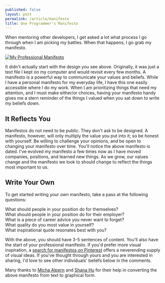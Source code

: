 ```yaml
---
published: false
layout: post
permalink: /article/manifesto
title: One Programmer's Manifesto
---
```


When mentoring other developers, I get asked a lot what process I go through when I am picking my battles. When that happens, I go grab my manifesto.

[![My Professional Manifesto](https://lh3.googleusercontent.com/-9wQSz5S3f3A/U5T3ktSPwEI/AAAAAAAAPX4/JkMXmgwhmgY/s200/2014-06-manifesto.png)](/resources/manifesto/2014-06-manifesto.pdf)

It didn't actually start with the design you see above. Originally, it was just a text file I kept on my computer and would revisit every few months. A manifesto is a powerful way to communicate your values and beliefs. While I have a personal manifesto for my everyday life, I have this one easily accessible where I do my work. When I am prioritizing things that need my attention, and I must make either/or choices, having your manifesto handy gives me a stern reminder of the things I valued when you sat down to write my beliefs down.

## It Reflects You
Manifestos do not need to be public. They don't ask to be designed. A manifesto, however, will only multiply the value you put into it; so be honest with yourself. Be willing to challenge your opinions, and be open to changing your manifesto over time. You'll notice the above manifesto is dated. I've evolved my manifesto a few times now as I have moved companies, positions, and learned new things. As we grow, our values change and the manifesto we look to should change to reflect the things most important to us.

## Write Your Own
To get started writing your own manifesto, take a pass at the following questions:

What should people in your position do for themselves?  
What should people in your position do for their employer?  
What is a piece of career advice you never want to forget?  
What quality do you most value in yourself?  
What inspirational quote resonates best with you?

With the above, you should have 3-5 sentences of content. You'll also have the start of your professional manifesto. If you'd prefer more visual inspiration, a [search for manifestos on Pinterest](http://www.pinterest.com/search/pins/?q=manifesto) offers a neverending supply of visual ideas. If you've thought through yours and you are interested in sharing, I'd love to see other individuals' beliefs below in the comments.

Many thanks to [Micha Alpern](https://www.linkedin.com/in/malpern) and [Shana Hu](http://shanahu.com/) for their help in converting the above manifesto from text to graphical form.
